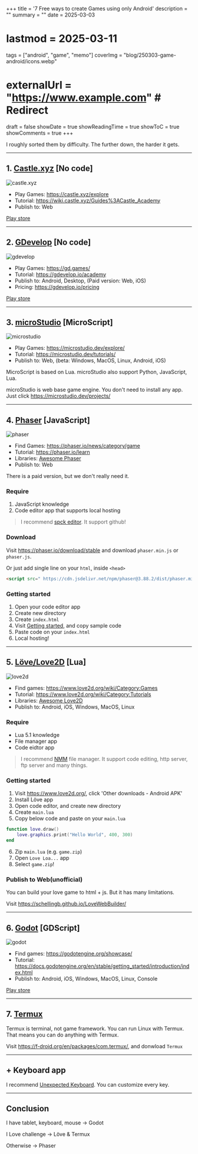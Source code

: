 +++
title = '7 Free ways to create Games using only Android'
description = ""
summary = ""
date = 2025-03-03
# lastmod = 2025-03-11
tags = ["android", "game", "memo"]
coverImg = "blog/250303-game-android/icons.webp"
# externalUrl = "https://www.example.com" # Redirect
draft = false
showDate = true
showReadingTime = true
showToC = true
showComments = true
+++



I roughly sorted them by difficulty. The further down, the harder it gets.




---

## 1. [Castle.xyz](https://castle.xyz/) [No code]

![castle.xyz](castle.webp "Castle.xyz")

- Play Games: <https://castle.xyz/explore>
- Tutorial: <https://wiki.castle.xyz/Guides%3ACastle_Academy>
- Publish to: Web

[Play store](https://play.google.com/store/apps/details?id=xyz.castle)




---

## 2. [GDevelop](https://gdevelop.io/) [No code]

![gdevelop](gdevelop.webp "GDevelop")


- Play Games: <https://gd.games/>
- Tutorial: <https://gdevelop.io/academy>
- Publish to: Android, Desktop, (Paid version: Web, iOS)
- Pricing: <https://gdevelop.io/pricing>

[Play store](https://play.google.com/store/apps/details?id=io.gdevelop.ide)




---

## 3. [microStudio](https://microstudio.dev/) [MicroScript]

![microstudio](microstudio.webp "microStudio")


- Play Games: <https://microstudio.dev/explore/>
- Tutorial: <https://microstudio.dev/tutorials/>
- Publish to: Web, (beta: Windows, MacOS, Linux, Android, iOS)

MicroScript is based on Lua. microStudio also support Python, JavaScript, Lua. 

microStudio is web base game engine. You don't need to install any app. Just click <https://microstudio.dev/projects/>




---

## 4. [Phaser](https://phaser.io/) [JavaScript]

![phaser](phaser.webp "Phaser")


- Find Games: <https://phaser.io/news/category/game>
- Tutorial: <https://phaser.io/learn>
- Libraries: [Awesome Phaser](https://github.com/Raiper34/awesome-phaser)
- Publish to: Web

There is a paid version, but we don't really need it.


### Require

1. JavaScript knowledge 
2. Code editor app that supports local hosting 

> I recommend [spck editor](https://play.google.com/store/apps/details?id=io.spck). It support github!


### Download

Visit <https://phaser.io/download/stable> and download `phaser.min.js` or `phaser.js`. 

Or just add single line on your `html`, inside `<head>`

```html
<script src=" https://cdn.jsdelivr.net/npm/phaser@3.88.2/dist/phaser.min.js "></script>
```

### Getting started

1. Open your code editor app
2. Create new directory 
3. Create `index.html`
4. Visit [Getting started](https://phaser.io/tutorials/getting-started-phaser3/part5), and copy sample code
5. Paste code on your `index.html`
6. Local hosting!




---

## 5. [Löve/Love2D](https://www.love2d.org/) [Lua]

![love2d](love.webp "Löve")


- Find games: <https://www.love2d.org/wiki/Category:Games>
- Tutorial: <https://www.love2d.org/wiki/Category:Tutorials>
- Libraries: [Awesome Love2D](https://github.com/love2d-community/awesome-love2d)
- Publish to: Android, iOS, Windows, MacOS, Linux


### Require

- Lua 5.1 knowledge 
- File manager app
- Code eidtor app

> I recommend [NMM](https://play.google.com/store/apps/details?id=in.mfile) file manager. It support code editing, http server, ftp server and many things. 


### Getting started 

1. Visit <https://www.love2d.org/>, click 'Other downloads - Android APK'
2. Install Löve app
3. Open code editor, and create new directory
4. Create `main.lua`
5. Copy below code and paste on your `main.lua`

```lua
function love.draw()
    love.graphics.print("Hello World", 400, 300)
end
```

6. Zip `main.lua` (e.g. `game.zip`)
7. Open `Love Loa...` app
8. Select `game.zip`!


### Publish to Web(unofficial)

You can build your love game to html + js. But it has many limitations. 

Visit <https://schellingb.github.io/LoveWebBuilder/>




---

## 6. [Godot](https://godotengine.org/) [GDScript]

![godot](godot.webp "Godot")

- Find games: <https://godotengine.org/showcase/>
- Tutorial: <https://docs.godotengine.org/en/stable/getting_started/introduction/index.html>
- Publish to: Android, iOS, Windows, MacOS, Linux, Console

[Play store](https://play.google.com/store/apps/details?id=org.godotengine.editor.v4)




---

## 7. [Termux](https://termux.dev/en/)

Termux is terminal, not game framework. You can run Linux with Termux. That means you can do anything with Termux. 

Visit <https://f-droid.org/en/packages/com.termux/>, and donwload `Termux`




---

## + Keyboard app

I recommend [Unexpected Keyboard](https://play.google.com/store/apps/details?id=juloo.keyboard2). You can customize every key. 




---

## Conclusion 

I have tablet, keyboard, mouse -> Godot 

I Love challenge -> Löve & Termux

Otherwise -> Phaser
